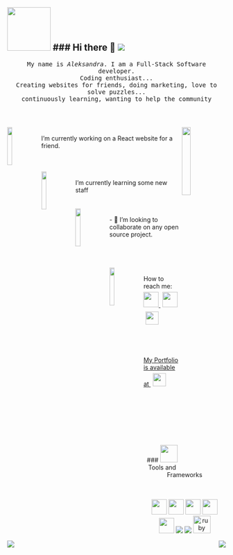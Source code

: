 ## <img src="https://digitalnimarketinga3d.com/wp-content/uploads/2021/05/A3D-1.png" width="100px " /> ### Hi there 👋  ![](https://komarev.com/ghpvc/?username=digia3d)


<p align="center" >
  <samp>
    My name is <em>Aleksandra</em>. I am a Full-Stack Software developer. 
  <br/> Coding enthusiast...  
      <br/>
Creating websites for friends, doing marketing, love to solve puzzles...
          <br/>          
continuously learning, wanting to help the community
  </samp>
  <br/>
  <br/>
  <br/>
</p>

### <img src="https://media.giphy.com/media/VTtANKl0beDFQRLDTh/giphy.gif" align="right"  width="20%"/>

###  <img src="https://media.giphy.com/media/cmCEsJZHYBPels360q/giphy.gif" align="left"  width="15%"/>
</br>
I’m currently working on a React website for a friend.
</br>
</br>
</br>
</br>
  <img src="https://media.giphy.com/media/uGd4JqzJYaDVKbFlh4/giphy.gif" align="left"  width="15%"/> </br>  I’m currently learning some new staff
 </br>
</br>
</br>
<img src="https://media.giphy.com/media/7EhiahshVQJMWngK3U/giphy.gif" align="left"  width="15%"/> </br>- 👯 I’m looking to collaborate on any open source project.
</br></br></br></br></br>
<img src="https://media.giphy.com/media/stdqoZQtv5JVM1mI1j/giphy.gif" align="left"  width="15%"/> </br> How to reach me:   <a href="https://twitter.com/ujvari65">
    <img src="https://raw.githubusercontent.com/alexnaiman/alexnaiman/master/resources/twitter.svg" height="35px"  />
  </a>
  
   <a href="https://www.linkedin.com/in/aleksandra-ujvari-85235a210/">
    <img src="https://raw.githubusercontent.com/alexnaiman/alexnaiman/master/resources/linkedin.webp" height="35px" style="margin: 5px;" />
  </a>
    <a href="mailto:ujvari65@gmail.com">
    <img src="https://raw.githubusercontent.com/alexnaiman/alexnaiman/master/resources/gmail.png" height="30px" style="margin: 5px;" />
  </a>
  </br></br></br></br></br>
      <a href="https://fantastic-alex-portfolio.netlify.app/">My Portfolio is available at
    <img src="https://github.com/digia3d/react-portfolio/raw/main/src/assets/projects/Portfolio.png" height="30px" style="margin: 5px;" />
  </a>
  
  </br></br></br></br></br></br>
  
 <p align="center">  ###  <img src="https://raw.githubusercontent.com/alexnaiman/alexnaiman/master/resources/pickaxe.png" width="40px" font-weight: "bold" />  Tools and Frameworks</p>
  <p align="center">
  </br></br>
      <img src="https://raw.githubusercontent.com/alexnaiman/alexnaiman/master/resources/dev/css3.svg" height="35px" style="vertical-align:top margin:6px 4px" />
        <img src="https://raw.githubusercontent.com/alexnaiman/alexnaiman/master/resources/dev/html.svg" height="35px" style="vertical-align:top margin:6px 4px" />
          <img src="https://raw.githubusercontent.com/alexnaiman/alexnaiman/master/resources/dev/js.svg" height="35px" style="vertical-align:top margin:6px 4px" />
             <img src="https://raw.githubusercontent.com/alexnaiman/alexnaiman/master/resources/dev/visualstudio_code.svg" height="35px" style="vertical-align:top margin:6px 4px"/>
             <img src="https://raw.githubusercontent.com/alexnaiman/alexnaiman/master/resources/dev/react_native.svg" height="35px" style="vertical-align:top margin:6px 4px"/>
             <img src="https://img.shields.io/badge/ruby-%23CC342D.svg?style=for-the-badge&logo=ruby&logoColor=white"/>
             <img src="https://img.shields.io/badge/postgres-%23316192.svg?style=for-the-badge&logo=postgresql&logoColor=white"/>
             <a margin="10" href="https://rubyonrails.org" target="_blank"><img margin="10px" height="40" src="https://github.com/abdoachhoubi/abdoachhoubi/blob/main/svgs/rails.svg" alt="ruby on rails"></a>
             
  </p>
             

   <p align="right">         
<img align="left" src="https://github-readme-stats.vercel.app/api?username=digia3d&theme=tokyonight&show_icons=true" />
  <img  float="right" src="https://github-readme-stats.vercel.app/api/top-langs/?username=digia3d&theme=tokyonight&show_icons=true" />
</p>
 


<!--
**digia3d/digia3d** is a ✨ _special_ ✨ repository because its `README.md` (this file) appears on your GitHub profile.

Here are some ideas to get you started:



- 🤔 I’m looking for help with ...
- 💬 Ask me about ...
- 📫  ...
- 😄 Pronouns: ...
- ⚡ Fun fact: ...
-->

